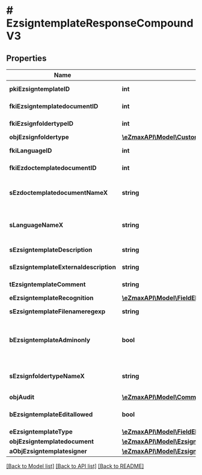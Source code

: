 # # EzsigntemplateResponseCompoundV3

## Properties

Name | Type | Description | Notes
------------ | ------------- | ------------- | -------------
**pkiEzsigntemplateID** | **int** | The unique ID of the Ezsigntemplate |
**fkiEzsigntemplatedocumentID** | **int** | The unique ID of the Ezsigntemplatedocument | [optional]
**fkiEzsignfoldertypeID** | **int** | The unique ID of the Ezsignfoldertype. | [optional]
**objEzsignfoldertype** | [**\eZmaxAPI\Model\CustomEzsignfoldertypeTemplateResponse**](CustomEzsignfoldertypeTemplateResponse.md) |  | [optional]
**fkiLanguageID** | **int** | The unique ID of the Language.  Valid values:  |Value|Description| |-|-| |1|French| |2|English| |
**fkiEzdoctemplatedocumentID** | **int** | The unique ID of the Ezdoctemplatedocument | [optional]
**sEzdoctemplatedocumentNameX** | **string** | The name of the Ezdoctemplatedocument in the language of the requester | [optional]
**sLanguageNameX** | **string** | The Name of the Language in the language of the requester |
**sEzsigntemplateDescription** | **string** | The description of the Ezsigntemplate |
**sEzsigntemplateExternaldescription** | **string** | The external description of the Ezsigntemplate | [optional]
**tEzsigntemplateComment** | **string** | The comment of the Ezsigntemplate | [optional]
**eEzsigntemplateRecognition** | [**\eZmaxAPI\Model\FieldEEzsigntemplateRecognition**](FieldEEzsigntemplateRecognition.md) |  | [optional]
**sEzsigntemplateFilenameregexp** | **string** | The filename regexp of the Ezsigntemplate. | [optional]
**bEzsigntemplateAdminonly** | **bool** | Whether the Ezsigntemplate can be accessed by admin users only (eUserType&#x3D;Normal) |
**sEzsignfoldertypeNameX** | **string** | The name of the Ezsignfoldertype in the language of the requester | [optional]
**objAudit** | [**\eZmaxAPI\Model\CommonAudit**](CommonAudit.md) |  |
**bEzsigntemplateEditallowed** | **bool** | Whether the Ezsigntemplate if allowed to edit or not |
**eEzsigntemplateType** | [**\eZmaxAPI\Model\FieldEEzsigntemplateType**](FieldEEzsigntemplateType.md) |  | [optional]
**objEzsigntemplatedocument** | [**\eZmaxAPI\Model\EzsigntemplatedocumentResponse**](EzsigntemplatedocumentResponse.md) |  | [optional]
**aObjEzsigntemplatesigner** | [**\eZmaxAPI\Model\EzsigntemplatesignerResponseCompound[]**](EzsigntemplatesignerResponseCompound.md) |  |

[[Back to Model list]](../../README.md#models) [[Back to API list]](../../README.md#endpoints) [[Back to README]](../../README.md)
